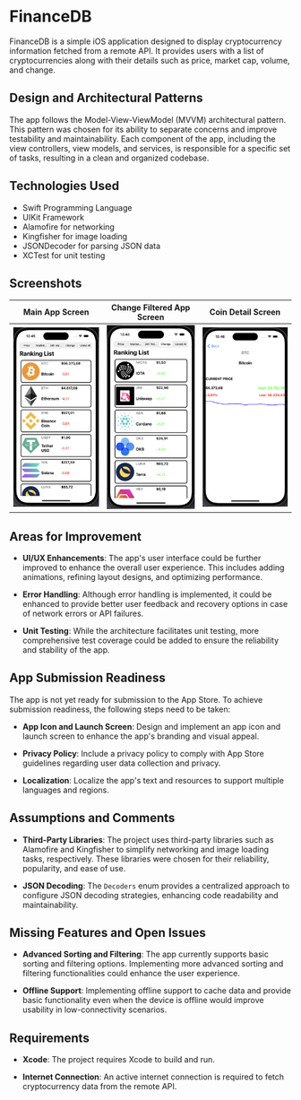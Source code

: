# FinanceDB

FinanceDB is a simple iOS application designed to display cryptocurrency information fetched from a remote API. It provides users with a list of cryptocurrencies along with their details such as price, market cap, volume, and change.

## Design and Architectural Patterns

The app follows the Model-View-ViewModel (MVVM) architectural pattern. This pattern was chosen for its ability to separate concerns and improve testability and maintainability. Each component of the app, including the view controllers, view models, and services, is responsible for a specific set of tasks, resulting in a clean and organized codebase.

## Technologies Used

- Swift Programming Language
- UIKit Framework
- Alamofire for networking
- Kingfisher for image loading
- JSONDecoder for parsing JSON data
- XCTest for unit testing

## Screenshots

| Main App Screen | Change Filtered App Screen | Coin Detail Screen |
|:---------------:|:--------:|:--------:|
| ![Main App Screen](screenshoots/MainAppScreen.png) | ![Change Filtered App Screen](screenshoots/ChangeFilter.png) | ![Coin Detail Screen](screenshoots/DetailAppScreen.png) |

## Areas for Improvement

- **UI/UX Enhancements**: The app's user interface could be further improved to enhance the overall user experience. This includes adding animations, refining layout designs, and optimizing performance.
  
- **Error Handling**: Although error handling is implemented, it could be enhanced to provide better user feedback and recovery options in case of network errors or API failures.
  
- **Unit Testing**: While the architecture facilitates unit testing, more comprehensive test coverage could be added to ensure the reliability and stability of the app.

## App Submission Readiness

The app is not yet ready for submission to the App Store. To achieve submission readiness, the following steps need to be taken:

- **App Icon and Launch Screen**: Design and implement an app icon and launch screen to enhance the app's branding and visual appeal.
  
- **Privacy Policy**: Include a privacy policy to comply with App Store guidelines regarding user data collection and privacy.
  
- **Localization**: Localize the app's text and resources to support multiple languages and regions.

## Assumptions and Comments

- **Third-Party Libraries**: The project uses third-party libraries such as Alamofire and Kingfisher to simplify networking and image loading tasks, respectively. These libraries were chosen for their reliability, popularity, and ease of use.
  
- **JSON Decoding**: The `Decoders` enum provides a centralized approach to configure JSON decoding strategies, enhancing code readability and maintainability.

## Missing Features and Open Issues

- **Advanced Sorting and Filtering**: The app currently supports basic sorting and filtering options. Implementing more advanced sorting and filtering functionalities could enhance the user experience.
  
- **Offline Support**: Implementing offline support to cache data and provide basic functionality even when the device is offline would improve usability in low-connectivity scenarios.

## Requirements

- **Xcode**: The project requires Xcode to build and run.
  
- **Internet Connection**: An active internet connection is required to fetch cryptocurrency data from the remote API.
